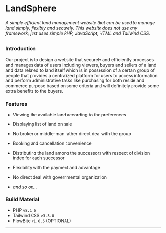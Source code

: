 # LandSphere

###### A simple efficient land management website that can be used to manage land simply, flexibly and securely.  This website does not use any framework; just uses simple PHP, JavaScript, HTML and Tailwind CSS.


### Introduction

Our project is to design a website that securely and efficiently processes and manages data of users including viewers, buyers and sellers of a land and data related to land itself which is in possession of a certain group of people that provides a centralized platform for users to access information and perform administrative tasks like purchasing for both reside and commerce purpose based on some criteria and will definitely provide some extra benefits to the buyers.


### Features

- Viewing the available land according to the preferences

- Displaying list of land on sale

- No broker or middle-man rather direct deal with the group

- Booking and cancellation convenience

- Distributing the land among the successors with respect of division index for each successor

- Flexibility with the payment and advantage

- No direct deal with governmental organization
- *and so on*...


### Build Material

- PHP `v8.1.6`
- Tailwind CSS `v3.3.0`
- FlowBite `v1.6.5` (OPTIONAL)

---